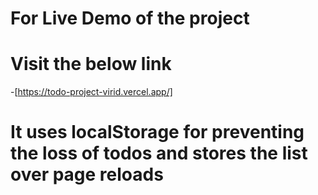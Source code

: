  # For Live Demo of the project 
 # Visit the below link
-[https://todo-project-virid.vercel.app/]

# It uses localStorage for preventing the loss of todos and stores the list over page reloads
